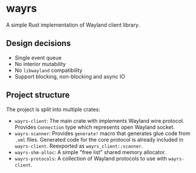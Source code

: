 # wayrs

A simple Rust implementation of Wayland client library.

## Design decisions

- Single event queue
- No interior mutability
- No `libwayland` compatibility
- Support blocking, non-blocking and async IO

## Project structure

The project is split into multiple crates:

- `wayrs-client`: The main crate with implements Wayland wire protocol. Provides `Connection` type which represents open Wayland socket.
- `wayrs-scanner`: Provides `generate!` macro that generates glue code from `.xml` files. Generated code for the core protocol is already included in `wayrs-client`. Reexported as `wayrs_client::scanner`.
- `wayrs-shm-alloc`: A simple "free list" shared memory allocator.
- `wayrs-protocols`: A collection of Wayland protocols to use with `wayrs-client`.
